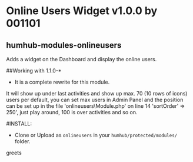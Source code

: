 # Online Users Widget v1.0.0 by 001101
## humhub-modules-onlineusers
Adds a widget on the Dashboard and display the online users.

##Working with 1.1.0-*

- It is a complete rewrite for this module.

It will show up under last activities and show up max. 70 (10 rows of icons) users per default,
you can set max users in Admin Panel and the position can be set up 
in the file 'onlineusers\Module.php' on line 14 'sortOrder' => 250',
just play around, 100 is over activities and so on.

#INSTALL: 
- Clone or Upload as `onlineusers` in your `humhub/protected/modules/` folder.

greets